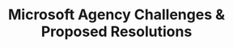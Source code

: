 ---
highlight: "false" 
title: "Microsoft Agency Challenges & Proposed Resolutions"
description: "In July 2021, the ITVMO began a deep dive of Microsoft to support Agencies with specific procurement issues including transitioning from G3 to G5, negotiating terms and conditions, and contract lifecycle management."
url-link: "https://community.max.gov/download/attachments/2314102898/Microsoft%20-%20Challenges%20and%20Proposed%20Resolutions%20Overview.pdf?api=v2"
type: "PDF"
gov-only: "true"
is-external: "false"
publication-date: "Janaury 2022"
reading-time: "25"
resource-type: "Report"
filter: "acquisition-best-practices"
audience: "contracts-acquisitions"
branded-offerings: "oem-acquisition-initiatives"
---